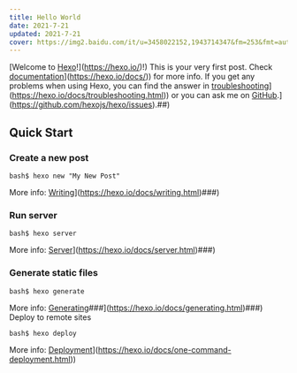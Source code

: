 ```yaml
---
title: Hello World
date: 2021-7-21
updated: 2021-7-21
cover: https://img2.baidu.com/it/u=3458022152,1943714347&fm=253&fmt=auto&app=120&f=JPEG?w=640&h=322
---
```

[Welcome to [Hexo]([https://hexo.io/)!](https://hexo.io/)!) This is your very first post. Check [documentation]([https://hexo.io/docs/)](https://hexo.io/docs/)) for more info. If you get any problems when using Hexo, you can find the answer in [troubleshooting]([https://hexo.io/docs/troubleshooting.html)](https://hexo.io/docs/troubleshooting.html)) or you can ask me on [GitHub]([https://github.com/hexojs/hexo/issues).](https://github.com/hexojs/hexo/issues).##)

## Quick Start

### Create a new post

```
bash$ hexo new "My New Post"
```

More info: [Writing]([https://hexo.io/docs/writing.html)](https://hexo.io/docs/writing.html)###)

### Run server

```
bash$ hexo server
```

More info: [Server]([https://hexo.io/docs/server.html)](https://hexo.io/docs/server.html)###)

### Generate static files

```
bash$ hexo generate
```

More info: [Generating]([https://hexo.io/docs/generating.html)###](https://hexo.io/docs/generating.html)###) Deploy to remote sites

```
bash$ hexo deploy
```

More info: [Deployment]([https://hexo.io/docs/one-command-deployment.html)](https://hexo.io/docs/one-command-deployment.html))
